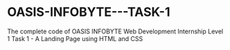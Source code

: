 # OASIS-INFOBYTE---TASK-1
The complete code of OASIS INFOBYTE Web Development Internship Level 1 Task 1 - A Landing Page using HTML and CSS

